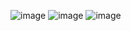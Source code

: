 ![image](https://github.com/Ileana2199/App-Cursos/assets/124406774/0b9357a6-bef7-4472-b95b-e047a728bb90)
![image](https://github.com/Ileana2199/App-Cursos/assets/124406774/d1b04891-bd83-49ac-9169-785322719a87)
![image](https://github.com/Ileana2199/App-Cursos/assets/124406774/2560996f-d283-4905-b221-fa4cbe13f4a2)
